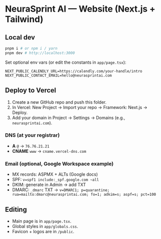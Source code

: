 # NeuraSprint AI — Website (Next.js + Tailwind)

## Local dev
```bash
pnpm i # or npm i / yarn
pnpm dev # http://localhost:3000
```

Set optional env vars (or edit the constants in `app/page.tsx`):
```
NEXT_PUBLIC_CALENDLY_URL=https://calendly.com/your-handle/intro
NEXT_PUBLIC_CONTACT_EMAIL=hello@neurasprintai.com
```

## Deploy to Vercel
1. Create a new GitHub repo and push this folder.
2. In Vercel: New Project → Import your repo → Framework: Next.js → Deploy.
3. Add your domain in Project → Settings → Domains (e.g., `neurasprintai.com`).

### DNS (at your registrar)
- **A**  `@` → `76.76.21.21`
- **CNAME** `www` → `cname.vercel-dns.com`

### Email (optional, Google Workspace example)
- MX records: ASPMX + ALTs (Google docs)
- SPF: `v=spf1 include:_spf.google.com ~all`
- DKIM: generate in Admin -> add TXT
- DMARC: `_dmarc` TXT -> `v=DMARC1; p=quarantine; rua=mailto:dmarc@neurasprintai.com; fo=1; adkim=s; aspf=s; pct=100`

## Editing
- Main page is in `app/page.tsx`.
- Global styles in `app/globals.css`.
- Favicon + logos are in `/public`.
